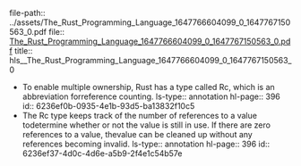 file-path:: ../assets/The_Rust_Programming_Language_1647766604099_0_1647767150563_0.pdf
file:: [The_Rust_Programming_Language_1647766604099_0_1647767150563_0.pdf](../assets/The_Rust_Programming_Language_1647766604099_0_1647767150563_0.pdf)
title:: hls__The_Rust_Programming_Language_1647766604099_0_1647767150563_0

- To enable multiple ownership, Rust has a type called Rc<T>, which is an abbreviation forreference counting.
  ls-type:: annotation
  hl-page:: 396
  id:: 6236ef0b-0935-4e1b-93d5-ba13832f10c5
- The Rc<T> type keeps track of the number of references to a value todetermine whether or not the value is still in use. If there are zero references to a value, thevalue can be cleaned up without any references becoming invalid.
  ls-type:: annotation
  hl-page:: 396
  id:: 6236ef37-4d0c-4d6e-a5b9-2f4e1c54b57e